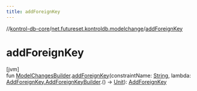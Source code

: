 ```yaml
---
title: addForeignKey
---
```

//[kontrol-db-core](../../index.html)/[net.futureset.kontroldb.modelchange](index.html)/[addForeignKey](add-foreign-key.html)



# addForeignKey



[jvm]\
fun [ModelChangesBuilder](../net.futureset.kontroldb.dsl/-model-changes-builder/index.html).[addForeignKey](add-foreign-key.html)(constraintName: [String](https://kotlinlang.org/api/latest/jvm/stdlib/kotlin/-string/index.html), lambda: [AddForeignKey.AddForeignKeyBuilder](-add-foreign-key/-add-foreign-key-builder/index.html).() -&gt; [Unit](https://kotlinlang.org/api/latest/jvm/stdlib/kotlin/-unit/index.html)): [AddForeignKey](-add-foreign-key/index.html)




